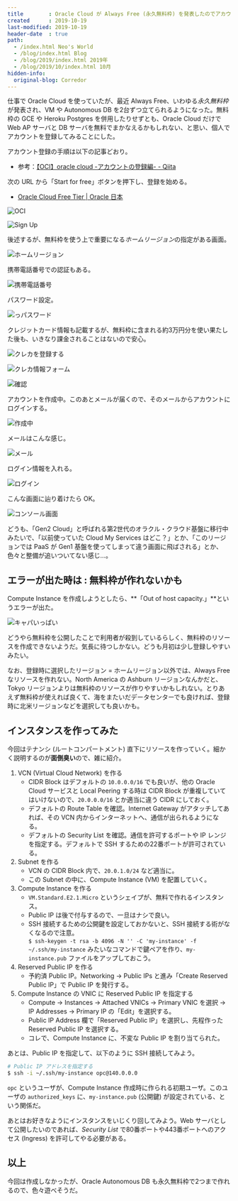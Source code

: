 ```yaml
---
title        : Oracle Cloud が Always Free (永久無料枠) を発表したのでアカウント登録してみたが、無料枠が少ない
created      : 2019-10-19
last-modified: 2019-10-19
header-date  : true
path:
  - /index.html Neo's World
  - /blog/index.html Blog
  - /blog/2019/index.html 2019年
  - /blog/2019/10/index.html 10月
hidden-info:
  original-blog: Corredor
---
```


仕事で Oracle Cloud を使っていたが、最近 Always Free、いわゆる*永久無料枠*が発表され、VM や Autonomous DB を2台ずつ立てられるようになった。無料枠の GCE や Heroku Postgres を併用したりせずとも、Oracle Cloud だけで Web AP サーバと DB サーバを無料でまかなえるかもしれない、と思い、個人でアカウントを登録してみることにした。

アカウント登録の手順は以下の記事どおり。

- 参考：[【OCI】oracle cloud -アカウントの登録編- - Qiita](https://qiita.com/manaki079/items/d8684f8e15ccf09bdc4e)

次の URL から「Start for free」ボタンを押下し、登録を始める。

- [Oracle Cloud Free Tier | Oracle 日本](https://www.oracle.com/jp/cloud/free/)

![OCI](19-01-01.png)

![Sign Up](19-01-02.png)

後述するが、無料枠を使う上で重要になる*ホームリージョン*の指定がある画面。

![ホームリージョン](19-01-03.png)

携帯電話番号での認証もある。

![携帯電話番号](19-01-04.png)

パスワード設定。

![っパスワード](19-01-05.png)

クレジットカード情報も記載するが、無料枠に含まれる約3万円分を使い果たした後も、いきなり課金されることはないので安心。

![クレカを登録する](19-01-06.png)

![クレカ情報フォーム](19-01-07.png)

![確認](19-01-08.png)

アカウントを作成中。このあとメールが届くので、そのメールからアカウントにログインする。

![作成中](19-01-09.png)

メールはこんな感じ。

![メール](19-01-10.png)

ログイン情報を入れる。

![ログイン](19-01-11.png)

こんな画面に辿り着けたら OK。

![コンソール画面](19-01-12.png)

どうも、「Gen2 Cloud」と呼ばれる第2世代のオラクル・クラウド基盤に移行中みたいで、「以前使っていた Cloud My Services はどこ？」とか、「このリージョンでは PaaS が Gen1 基盤を使ってしまって違う画面に飛ばされる」とか、色々と整備が追いついてない感じ…。

## エラーが出た時は : 無料枠が作れないかも

Compute Instance を作成しようとしたら、**「Out of host capacity.」**というエラーが出た。

![キャパいっぱい](19-01-13.png)

どうやら無料枠を公開したことで利用者が殺到しているらしく、無料枠のリソースを作成できないようだ。気長に待つしかない。どうも月初は少し登録しやすいみたい。

なお、登録時に選択したリージョン = ホームリージョン以外では、Always Free なリソースを作れない。North America の Ashburn リージョンなんかだと、Tokyo リージョンよりは無料枠のリソースが作りやすいかもしれない。とりあえず無料枠が使えれば良くて、海をまたいだデータセンターでも良ければ、登録時に北米リージョンなどを選択しても良いかも。

## インスタンスを作ってみた

今回はテナンシ (ルートコンパートメント) 直下にリソースを作っていく。細かく説明するのが**面倒臭い**ので、雑に紹介。

1. VCN (Virtual Cloud Network) を作る
    - CIDR Block はデフォルトの `10.0.0.0/16` でも良いが、他の Oracle Cloud サービスと Local Peering する時は CIDR Block が重複していてはいけないので、`20.0.0.0/16` とか適当に違う CIDR にしておく。
    - デフォルトの Route Table を確認。Internet Gateway がアタッチしてあれば、その VCN 内からインターネットへ、通信が出られるようになる。
    - デフォルトの Security List を確認。通信を許可するポートや IP レンジを指定する。デフォルトで SSH するための22番ポートが許可されている。
2. Subnet を作る
    - VCN の CIDR Block 内で、`20.0.1.0/24` など適当に。
    - この Subnet の中に、Compute Instance (VM) を配置していく。
3. Compute Instance を作る
    - `VM.Standard.E2.1.Micro` というシェイプが、無料で作れるインスタンス。
    - Public IP は後で付与するので、一旦はナシで良い。
    - SSH 接続するための公開鍵を設定しておかないと、SSH 接続する術がなくなるので注意。  
     `$ ssh-keygen -t rsa -b 4096 -N '' -C 'my-instance' -f ~/.ssh/my-instance` みたいなコマンドで鍵ペアを作り、`my-instance.pub` ファイルをアップしておこう。
4. Reserved Public IP を作る
    - 予約済 Public IP。Networking → Public IPs と進み「Create Reserved Public IP」で Public IP を発行する。
5. Compute Instance の VNIC に Reserved Public IP を指定する
    - Compute → Instances → Attached VNICs → Primary VNIC を選択 → IP Addresses → Primary IP の「Edit」を選択する。
    - Public IP Address 欄で「Reserved Public IP」を選択し、先程作った Reserved Public IP を選択する。
    - コレで、Compute Instance に、不変な Public IP を割り当てられた。

あとは、Public IP を指定して、以下のように SSH 接続してみよう。

```bash
# Public IP アドレスを指定する
$ ssh -i ~/.ssh/my-instance opc@140.0.0.0
```

`opc` というユーザが、Compute Instance 作成時に作られる初期ユーザ。このユーザの `authorized_keys` に、`my-instance.pub` (公開鍵) が設定されている、という関係だ。

あとはお好きなようにインスタンスをいじくり回してみよう。Web サーバとして公開したいのであれば、*Security List* で80番ポートや443番ポートへのアクセス (Ingress) を許可してやる必要がある。

## 以上

今回は作成しなかったが、Oracle Autonomous DB も永久無料枠で2つまで作れるので、色々遊べそうだ。
